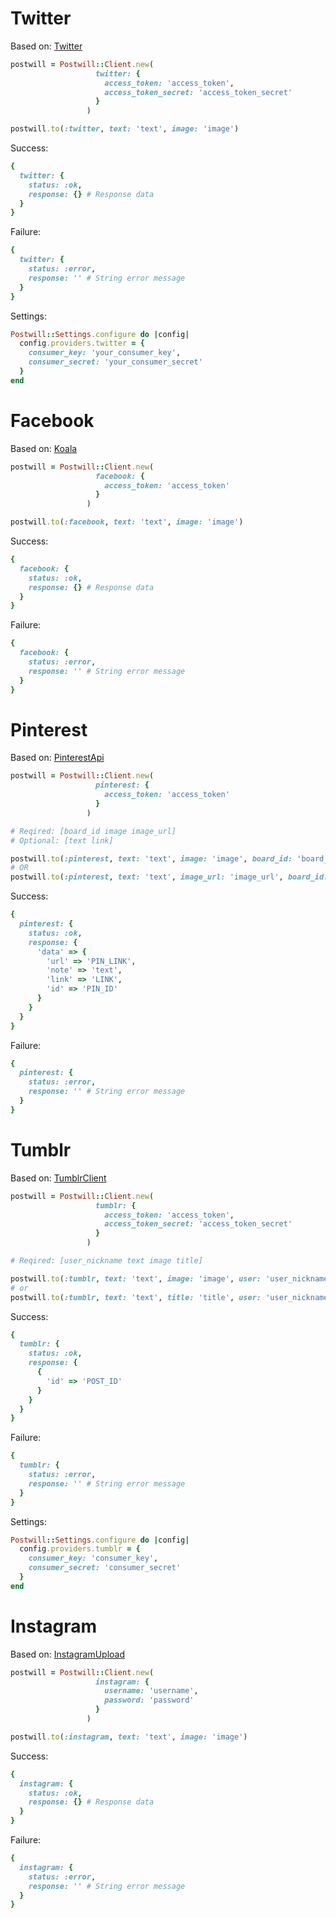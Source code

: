 # Twitter

Based on: [Twitter](https://github.com/sferik/twitter)

```ruby
postwill = Postwill::Client.new(
                   twitter: {
                     access_token: 'access_token',
                     access_token_secret: 'access_token_secret'
                   }
                 )

postwill.to(:twitter, text: 'text', image: 'image')
```

Success:
```ruby
{
  twitter: {
    status: :ok,
    response: {} # Response data
  }
}
```

Failure:
```ruby
{
  twitter: {
    status: :error,
    response: '' # String error message
  }
}
```

Settings:
```ruby
Postwill::Settings.configure do |config|
  config.providers.twitter = {
    consumer_key: 'your_consumer_key',
    consumer_secret: 'your_consumer_secret'
  }
end
```

# Facebook

Based on: [Koala](https://github.com/arsduo/koala)

```ruby
postwill = Postwill::Client.new(
                   facebook: {
                     access_token: 'access_token'
                   }
                 )

postwill.to(:facebook, text: 'text', image: 'image')
```

Success:
```ruby
{
  facebook: {
    status: :ok,
    response: {} # Response data
  }
}
```

Failure:
```ruby
{
  facebook: {
    status: :error,
    response: '' # String error message
  }
}
```

# Pinterest

Based on: [PinterestApi](https://github.com/realadeel/pinterest-api)

```ruby
postwill = Postwill::Client.new(
                   pinterest: {
                     access_token: 'access_token'
                   }
                 )

# Reqired: [board_id image image_url]
# Optional: [text link]

postwill.to(:pinterest, text: 'text', image: 'image', board_id: 'board_id', link: 'link')
# OR
postwill.to(:pinterest, text: 'text', image_url: 'image_url', board_id: 'board_id', link: 'link')
```

Success:
```ruby
{
  pinterest: {
    status: :ok,
    response: {
      'data' => {
        'url' => 'PIN_LINK',
        'note' => 'text',
        'link' => 'LINK',
        'id' => 'PIN_ID'
      }
    }
  }
}
```

Failure:
```ruby
{
  pinterest: {
    status: :error,
    response: '' # String error message
  }
}
```

# Tumblr

Based on: [TumblrClient](https://github.com/postwill/tumblr_client)

```ruby
postwill = Postwill::Client.new(
                   tumblr: {
                     access_token: 'access_token',
                     access_token_secret: 'access_token_secret'
                   }
                 )

# Reqired: [user_nickname text image title]

postwill.to(:tumblr, text: 'text', image: 'image', user: 'user_nickname')
# or
postwill.to(:tumblr, text: 'text', title: 'title', user: 'user_nickname')
```

Success:
```ruby
{
  tumblr: {
    status: :ok,
    response: {
      {
        'id' => 'POST_ID'
      }
    }
  }
}
```

Failure:
```ruby
{
  tumblr: {
    status: :error,
    response: '' # String error message
  }
}
```

Settings:
```ruby
Postwill::Settings.configure do |config|
  config.providers.tumblr = {
    consumer_key: 'consumer_key',
    consumer_secret: 'consumer_secret'
  }
end
```

# Instagram

Based on: [InstagramUpload](https://github.com/postwill/instagram_upload)

```ruby
postwill = Postwill::Client.new(
                   instagram: {
                     username: 'username',
                     password: 'password'
                   }
                 )

postwill.to(:instagram, text: 'text', image: 'image')
```

Success:
```ruby
{
  instagram: {
    status: :ok,
    response: {} # Response data
  }
}
```

Failure:
```ruby
{
  instagram: {
    status: :error,
    response: '' # String error message
  }
}
```
